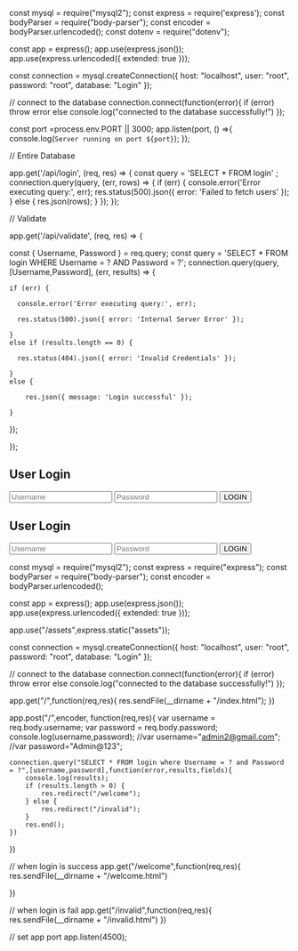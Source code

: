 const mysql = require("mysql2");
const express = require('express');
const bodyParser = require("body-parser");
const encoder = bodyParser.urlencoded();
const dotenv = require("dotenv");

const app = express();
app.use(express.json());
app.use(express.urlencoded({
    extended: true
}));

const connection = mysql.createConnection({
    host: "localhost",
    user: "root",
    password: "root",
    database: "Login"
});

// connect to the database
connection.connect(function(error){
    if (error) throw error
    else console.log("connected to the database successfully!")
});

const port =process.env.PORT || 3000;
app.listen(port, () =>{
    console.log(`Server running on port ${port}`);
});

// Entire Database 

app.get('/api/login', (req, res) => {
    const query = 'SELECT * FROM login' ;
    connection.query(query, (err, rows) => {
    if (err) {
    console.error('Error executing query:', err);
    res.status(500).json({ error: 'Failed to fetch users' });
    } else {
    res.json(rows);
    }
    });
    });

// Validate

app.get('/api/validate', (req, res) => {

const { Username, Password } = req.query;
const query = 'SELECT * FROM login WHERE Username = ? AND Password = ?';
connection.query(query, [Username,Password], (err, results) => {

    if (err) {

      console.error('Error executing query:', err);

      res.status(500).json({ error: 'Internal Server Error' });

    } 
    else if (results.length == 0) {

      res.status(404).json({ error: 'Invalid Credentials' });

    } 
    else {

        res.json({ message: 'Login successful' });

    }

  });

});

<!DOCTYPE html>
<html lang="en">
<head>
    <meta charset="UTF-8">
    <meta name="viewport" content="width=device-width, initial-scale=1.0">
    <title>User Validation</title>
    <link rel="stylesheet" href="assets/style.css">
</head>
<body>
    <section class="box">
        <div class="design">
            <div></div>
            <div></div>
            <div></div>
            <div></div>
        </div>
        <div class="form">
            <h2>User Login</h2>
            <form action="/" method="POST">
                <input type="email" name="username" class="input-field" placeholder="Username" required/>
                <input type="password" name="password" class="input-field" placeholder="Password" required/>
                <input type="submit" class="btn" value="LOGIN">
            </form>
        </div>
    </section>
</body>
</html>


<!DOCTYPE html>
<html lang="en">
<head>
    <meta charset="UTF-8">
    <meta name="viewport" content="width=device-width, initial-scale=1.0">
    <title>User Validation</title>
    <link rel="stylesheet" href="assets/style.css">
</head>
<body>
    <section class="box">
        <div class="design">
            <div></div>
            <div></div>
            <div></div>
            <div></div>
        </div>
        <div class="form">
            <h2>User Login</h2>
            <form action="/" method="POST">
                <input type="email" name="username" class="input-field" placeholder="Username" required/>
                <input type="password" name="password" class="input-field" placeholder="Password" required/>
                <input type="submit" class="btn" value="LOGIN">
            </form>
        </div>
    </section>
</body>
</html>

const mysql = require("mysql2");
const express = require("express");
const bodyParser = require("body-parser");
const encoder = bodyParser.urlencoded();

const app = express();
app.use(express.json());
app.use(express.urlencoded({
    extended: true
}));

app.use("/assets",express.static("assets"));

const connection = mysql.createConnection({
    host: "localhost",
    user: "root",
    password: "root",
    database: "Login"
});

// connect to the database
connection.connect(function(error){
    if (error) throw error
    else console.log("connected to the database successfully!")
});


app.get("/",function(req,res){
    res.sendFile(__dirname + "/index.html");
})

app.post("/",encoder, function(req,res){
    var username = req.body.username;
    var password = req.body.password;
    console.log(username,password);
    //var username="admin2@gmail.com";
    //var password="Admin@123";

    connection.query("SELECT * FROM login where Username = ? and Password = ?",[username,password],function(error,results,fields){
        console.log(results);
        if (results.length > 0) {
            res.redirect("/welcome");
        } else {
            res.redirect("/invalid");
        }
        res.end();
    })
})

// when login is success
app.get("/welcome",function(req,res){
    res.sendFile(__dirname + "/welcome.html")

})

// when login is fail
app.get("/invalid",function(req,res){
    res.sendFile(__dirname + "/invalid.html")
})


// set app port 
app.listen(4500);
